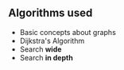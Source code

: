 ## Algorithms used

- Basic concepts about graphs
- Dijkstra's Algorithm
- Search **wide**
- Search **in depth**
